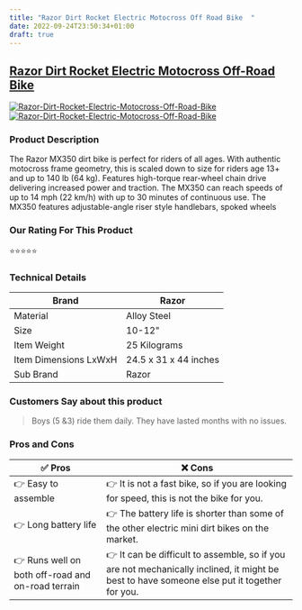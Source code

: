```yaml
---
title: "Razor Dirt Rocket Electric Motocross Off Road Bike  "
date: 2022-09-24T23:50:34+01:00
draft: true
---
```



## [Razor Dirt Rocket Electric Motocross Off-Road Bike](/Razor-Dirt-Rocket-Electric-Motocross-Off-Road-Bike)
[![Razor-Dirt-Rocket-Electric-Motocross-Off-Road-Bike](<https://images-na.ssl-images-amazon.com/images/I/71IiAdV95KL._AC_UL600_SR600,400_.jpg>)](<https://www.amazon.com/Razor-Continuous-Air-filled-Hand-operated-Chain-driven/dp/B0007MZV3C/?tag=kidselectricvehicle-20>)[![Razor-Dirt-Rocket-Electric-Motocross-Off-Road-Bike](<https://dabuttonfactory.com/button.png?t=CHECK+AMAZON&f=Noto+Sans-Bold&ts=26&tc=fff&hp=45&vp=20&c=11&bgt=unicolored&bgc=4bd42f>)](<https://www.amazon.com/Razor-Continuous-Air-filled-Hand-operated-Chain-driven/dp/B0007MZV3C/?tag=kidselectricvehicle-20>)

### Product Description 

The Razor MX350 dirt bike is perfect for riders of all ages. With authentic motocross frame geometry, this is scaled down to size for riders age 13+ and up to 140 lb (64 kg). Features high-torque rear-wheel chain drive delivering increased power and traction. The MX350 can reach speeds of up to 14 mph (22 km/h) with up to 30 minutes of continuous use. The MX350 features adjustable-angle riser style handlebars, spoked wheels

### Our Rating For This Product

⭐⭐⭐⭐⭐

### Technical Details

| Brand                 | Razor                 |
|-----------------------|-----------------------|
| Material              | Alloy Steel           |
| Size                  | 10-12"                |
| Item Weight           | 25 Kilograms          |
| Item Dimensions LxWxH | 24.5 x 31 x 44 inches |
| Sub Brand             | Razor                 |

### Customers Say about this product

> Boys (5 &3) ride them daily. They have lasted months with no issues.

### Pros and Cons

| ✅ Pros | ❌ Cons |
|-|-|
| 👉 Easy to assemble|👉 It is not a fast bike, so if you are looking for speed, this is not the bike for you.|
| 👉 Long battery life|👉 The battery life is shorter than some of the other electric mini dirt bikes on the market.|
| 👉 Runs well on both off-road and on-road terrain|👉 It can be difficult to assemble, so if you are not mechanically inclined, it might be best to have someone else put it together for you.|

